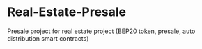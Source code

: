 # Real-Estate-Presale
Presale project for real estate project (BEP20 token, presale, auto distribution smart contracts)
